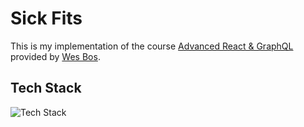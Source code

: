 # Sick Fits

This is my implementation of the course [Advanced React & GraphQL](https://AdvancedReact.com) provided by [Wes Bos](https://WesBos.com/).

## Tech Stack

![Tech Stack](https://res.cloudinary.com/jvgranados/image/upload/v1573966580/Captura_de_pantalla_2019-11-17_a_las_5.55.10_rqjwn8.png)
